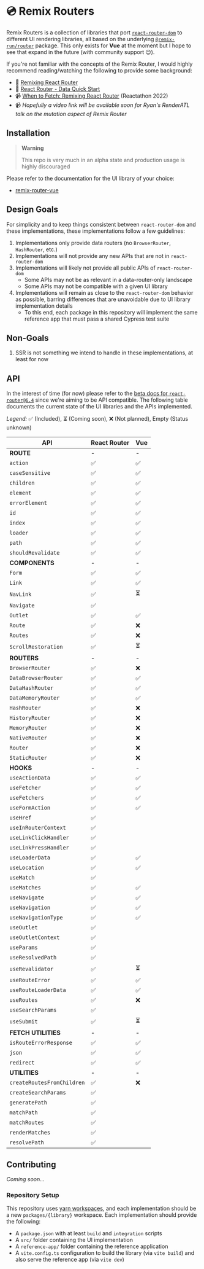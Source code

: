 # 💿 Remix Routers

Remix Routers is a collection of libraries that port [`react-router-dom`][react-router-dom] to different UI rendering libraries, all based on the underlying [`@remix-run/router`][remix-router] package. This only exists for **Vue** at the moment but I hope to see that expand in the future (with community support 😉).

If you're not familiar with the concepts of the Remix Router, I would highly recommend reading/watching the following to provide some background:

- 📖 [Remixing React Router][remixing-react-router]
- 📖 [React Router - Data Quick Start][data-quick-start]
- 📹 [When to Fetch: Remixing React Router][when-to-fetch] (Reactathon 2022)
- 📹 _Hopefully a video link will be available soon for Ryan's RenderATL talk on the mutation aspect of Remix Router_

## Installation

> **Warning**
>
> This repo is very much in an alpha state and production usage is highly discouraged

Please refer to the documentation for the UI library of your choice:

- [remix-router-vue][vue-readme]

## Design Goals

For simplicity and to keep things consistent between `react-router-dom` and these implementations, these implementations follow a few guidelines:

1. Implementations only provide data routers (no `BrowserRouter`, `HashRouter`, etc.)
2. Implementations will not provide any new APIs that are not in `react-router-dom`
3. Implementations will likely not provide all public APIs of `react-router-dom`
   - Some APIs may not be as relevant in a data-router-only landscape
   - Some APIs may not be compatible with a given UI library
4. Implementations will remain as close to the `react-router-dom` behavior as possible, barring differences that are unavoidable due to UI library implementation details
   - To this end, each package in this repository will implement the same reference app that must pass a shared Cypress test suite

## Non-Goals

1. SSR is not something we intend to handle in these implementations, at least for now

## API

In the interest of time (for now) please refer to the [beta docs for `react-router@6.4`][rr-beta-docs] since we're aiming to be API compatible. The following table documents the current state of the UI libraries and the APIs implemented.

_Legend:_ ✅ (Included), ⏳ (Coming soon), ❌ (Not planned), Empty (Status unknown)

| API                        | React Router | Vue |
| -------------------------- | ------------ | --- |
| **ROUTE**                  | -            | -   |
| `action`                   | ✅           | ✅  |
| `caseSensitive`            | ✅           | ✅  |
| `children`                 | ✅           | ✅  |
| `element`                  | ✅           | ✅  |
| `errorElement`             | ✅           | ✅  |
| `id`                       | ✅           | ✅  |
| `index`                    | ✅           | ✅  |
| `loader`                   | ✅           | ✅  |
| `path`                     | ✅           | ✅  |
| `shouldRevalidate`         | ✅           | ✅  |
| **COMPONENTS**             | -            | -   |
| `Form`                     | ✅           | ✅  |
| `Link`                     | ✅           | ✅  |
| `NavLink`                  | ✅           | ⏳  |
| `Navigate`                 | ✅           |     |
| `Outlet`                   | ✅           | ✅  |
| `Route`                    | ✅           | ❌  |
| `Routes`                   | ✅           | ❌  |
| `ScrollRestoration`        | ✅           | ⏳  |
| **ROUTERS**                | -            | -   |
| `BrowserRouter`            | ✅           | ❌  |
| `DataBrowserRouter`        | ✅           | ✅  |
| `DataHashRouter`           | ✅           | ✅  |
| `DataMemoryRouter`         | ✅           | ✅  |
| `HashRouter`               | ✅           | ❌  |
| `HistoryRouter`            | ✅           | ❌  |
| `MemoryRouter`             | ✅           | ❌  |
| `NativeRouter`             | ✅           | ❌  |
| `Router`                   | ✅           | ❌  |
| `StaticRouter`             | ✅           | ❌  |
| **HOOKS**                  | -            | -   |
| `useActionData`            | ✅           | ✅  |
| `useFetcher`               | ✅           | ✅  |
| `useFetchers`              | ✅           | ✅  |
| `useFormAction`            | ✅           | ✅  |
| `useHref`                  | ✅           |     |
| `useInRouterContext`       | ✅           |     |
| `useLinkClickHandler`      | ✅           |     |
| `useLinkPressHandler`      | ✅           |     |
| `useLoaderData`            | ✅           | ✅  |
| `useLocation`              | ✅           | ✅  |
| `useMatch`                 | ✅           |     |
| `useMatches`               | ✅           | ✅  |
| `useNavigate`              | ✅           | ✅  |
| `useNavigation`            | ✅           | ✅  |
| `useNavigationType`        | ✅           | ✅  |
| `useOutlet`                | ✅           |     |
| `useOutletContext`         | ✅           |     |
| `useParams`                | ✅           |     |
| `useResolvedPath`          | ✅           |     |
| `useRevalidator`           | ✅           | ⏳  |
| `useRouteError`            | ✅           | ✅  |
| `useRouteLoaderData`       | ✅           | ✅  |
| `useRoutes`                | ✅           | ❌  |
| `useSearchParams`          | ✅           |     |
| `useSubmit`                | ✅           | ⏳  |
| **FETCH UTILITIES**        | -            | -   |
| `isRouteErrorResponse`     | ✅           | ✅  |
| `json`                     | ✅           | ✅  |
| `redirect`                 | ✅           | ✅  |
| **UTILITIES**              | -            | -   |
| `createRoutesFromChildren` | ✅           | ❌  |
| `createSearchParams`       | ✅           |     |
| `generatePath`             | ✅           |     |
| `matchPath`                | ✅           |     |
| `matchRoutes`              | ✅           |     |
| `renderMatches`            | ✅           |     |
| `resolvePath`              | ✅           |     |

## Contributing

_Coming soon..._

### Repository Setup

This repository uses [yarn workspaces][workspaces], and each implementation should be a new `packages/{library}` workspace. Each implementation should provide the following:

- A `package.json` with at least `build` and `integration` scripts
- A `src/` folder containing the UI implementation
- A `reference-app/` folder containing the reference application
- A `vite.config.ts` configuration to build the library (via `vite build`) and also serve the reference app (via `vite dev`)

[react-router-dom]: https://www.npmjs.com/package/react-router-dom
[remix-router]: https://www.npmjs.com/package/@remix-run/router
[remixing-react-router]: https://remix.run/blog/remixing-react-router
[data-quick-start]: https://beta.reactrouter.com/en/dev/getting-started/data
[when-to-fetch]: https://www.youtube.com/watch?v=95B8mnhzoCM
[rr-beta-docs]: https://beta.reactrouter.com/en/dev
[workspaces]: https://classic.yarnpkg.com/lang/en/docs/workspaces
[vue-readme]: ./packages/vue#readme

